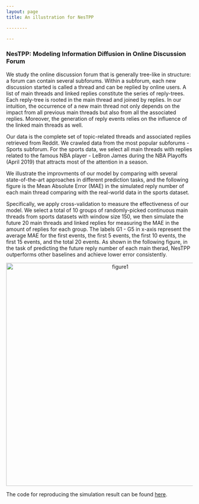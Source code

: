 ```yaml
---
layout: page
title: An illustration for NesTPP

--------

---
```


### NesTPP: Modeling Information Diffusion in Online Discussion Forum

We study the online discussion forum that is generally tree-like in structure: a forum can contain several subforums. Within a subforum, each new discussion started is called a thread and can be replied by online users. A list of main threads and linked replies constitute the series of reply-trees. Each reply-tree is rooted in the main thread and joined by replies. In our intuition, the occurrence of a new main thread not only depends on the impact from all previous main threads but also from all the associated replies. Moreover, the generation of reply events relies on the influence of the linked main threads as well.

Our data is the complete set of topic-related threads and associated replies retrieved from Reddit. We crawled data from the most popular subforums - Sports subforum. For the sports data, we select all main threads with replies related to the famous NBA player - LeBron James during the NBA Playoffs (April 2019) that attracts most of the attention in a season.

We illustrate the improvments of our model by comparing with several state-of-the-art approaches in different prediction tasks, and the following figure is the Mean Absolute Error (MAE) in the simulated reply number of each main thread comparing with the real-world data in the sports dataset.

Specifically, we apply cross-validation to measure the effectiveness of our model. We select a total of $10$ groups of randomly-picked continuous main threads from sports datasets with window size 150, we then simulate the future 20 main threads and linked replies for measuring the MAE in the amount of replies for each group. The labels G1 - G5 in x-axis represent the average MAE for the first events, the first 5 events, the first 10 events, the first 15 events, and the total 20 events. As shown in the following figure, in the task of predicting the future reply number of each main therad, NesTPP outperforms other baselines and achieve lower error consistently.

<div style="text-align:center"><img src="https://s2.ax1x.com/2019/07/27/eKtmTg.png" alt="figure1" width="600"/></div>   

The code for reproducing the simulation result can be found [here](https://github.com/lingchen0331/NesTPP/blob/master/ntpp.py).
 

